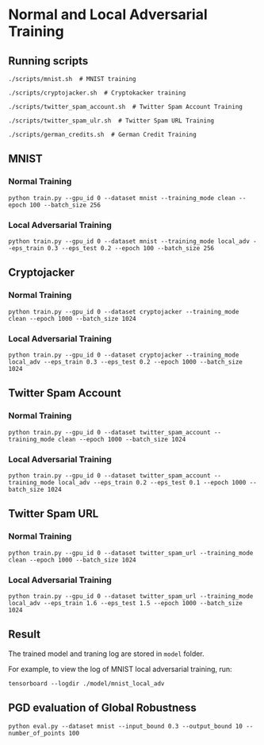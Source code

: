 # Normal and Local Adversarial Training

## Running scripts

```
./scripts/mnist.sh  # MNIST training

./scripts/cryptojacker.sh  # Cryptokacker training

./scripts/twitter_spam_account.sh  # Twitter Spam Account Training

./scripts/twitter_spam_ulr.sh  # Twitter Spam URL Training

./scripts/german_credits.sh  # German Credit Training
```

## MNIST

### Normal Training
```
python train.py --gpu_id 0 --dataset mnist --training_mode clean --epoch 100 --batch_size 256
```

### Local Adversarial Training
```
python train.py --gpu_id 0 --dataset mnist --training_mode local_adv --eps_train 0.3 --eps_test 0.2 --epoch 100 --batch_size 256
```

## Cryptojacker

### Normal Training
```
python train.py --gpu_id 0 --dataset cryptojacker --training_mode clean --epoch 1000 --batch_size 1024
```

### Local Adversarial Training
```
python train.py --gpu_id 0 --dataset cryptojacker --training_mode local_adv --eps_train 0.3 --eps_test 0.2 --epoch 1000 --batch_size 1024
```

## Twitter Spam Account

### Normal Training
```
python train.py --gpu_id 0 --dataset twitter_spam_account --training_mode clean --epoch 1000 --batch_size 1024
```

### Local Adversarial Training
```
python train.py --gpu_id 0 --dataset twitter_spam_account --training_mode local_adv --eps_train 0.2 --eps_test 0.1 --epoch 1000 --batch_size 1024
```

## Twitter Spam URL

### Normal Training
```
python train.py --gpu_id 0 --dataset twitter_spam_url --training_mode clean --epoch 1000 --batch_size 1024
```

### Local Adversarial Training
```
python train.py --gpu_id 0 --dataset twitter_spam_url --training_mode local_adv --eps_train 1.6 --eps_test 1.5 --epoch 1000 --batch_size 1024
```

## Result

The trained model and traning log are stored in `model` folder.

For example, to view the log of MNIST local adversarial training, run:
```
tensorboard --logdir ./model/mnist_local_adv
```

## PGD evaluation of Global Robustness

```
python eval.py --dataset mnist --input_bound 0.3 --output_bound 10 --number_of_points 100
```
